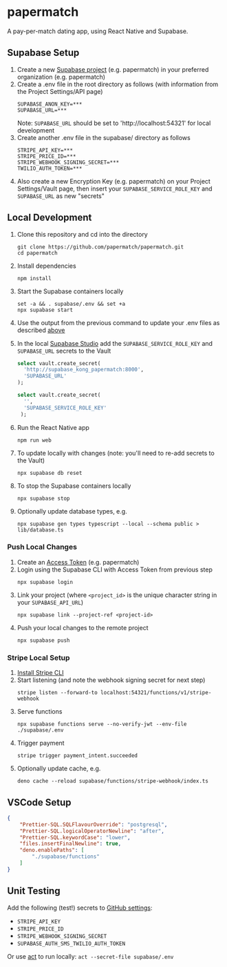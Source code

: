 # papermatch

A pay-per-match dating app, using React Native and Supabase.

## Supabase Setup

1. Create a new [Supabase project](https://supabase.com/dashboard/projects) (e.g. papermatch) in your preferred organization (e.g. papermatch)
2. Create a .env file in the root directory as follows (with information from the Project Settings/API page)
    ```
    SUPABASE_ANON_KEY=***
    SUPABASE_URL=***
    ```
    Note: `SUPABASE_URL` should be set to 'http://localhost:54321' for local development
3. Create another .env file in the supabase/ directory as follows
    ```
    STRIPE_API_KEY=***
    STRIPE_PRICE_ID=***
    STRIPE_WEBHOOK_SIGNING_SECRET=***
    TWILIO_AUTH_TOKEN=***
    ```
4. Also create a new Encryption Key (e.g. papermatch) on your Project Settings/Vault page, then insert your `SUPABASE_SERVICE_ROLE_KEY` and `SUPABASE_URL` as new "secrets"

## Local Development

1. Clone this repository and cd into the directory
    ```
    git clone https://github.com/papermatch/papermatch.git
    cd papermatch
    ```
2. Install dependencies
    ```
    npm install
    ```
3. Start the Supabase containers locally
    ```
    set -a && . supabase/.env && set +a
    npx supabase start
    ```
4. Use the output from the previous command to update your .env files as described [above](#supabase-setup)
5. In the local [Supabase Studio](http://localhost:54323/project/default/sql/1) add the `SUPABASE_SERVICE_ROLE_KEY` and `SUPABASE_URL` secrets to the Vault

    ```sql
    select vault.create_secret(
      'http://supabase_kong_papermatch:8000',
      'SUPABASE_URL'
    );

    select vault.create_secret(
      '',
      'SUPABASE_SERVICE_ROLE_KEY'
     );
    ```

6. Run the React Native app
    ```
    npm run web
    ```
7. To update locally with changes (note: you'll need to re-add secrets to the Vault)
    ```
    npx supabase db reset
    ```
8. To stop the Supabase containers locally
    ```
    npx supabase stop
    ```
9. Optionally update database types, e.g.
    ```
    npx supabase gen types typescript --local --schema public > lib/database.ts
    ```

### Push Local Changes

1. Create an [Access Token](https://supabase.com/dashboard/account/tokens) (e.g. papermatch)
2. Login using the Supabase CLI with Access Token from previous step
    ```
    npx supabase login
    ```
3. Link your project (where `<project_id>` is the unique character string in your `SUPABASE_API_URL`)
    ```
    npx supabase link --project-ref <project-id>
    ```
4. Push your local changes to the remote project
    ```
    npx supabase push
    ```

### Stripe Local Setup

1. [Install Stripe CLI](https://stripe.com/docs/stripe-cli#install)
2. Start listening (and note the webhook signing secret for next step)
    ```
    stripe listen --forward-to localhost:54321/functions/v1/stripe-webhook
    ```
3. Serve functions
    ```
    npx supabase functions serve --no-verify-jwt --env-file ./supabase/.env
    ```
4. Trigger payment
    ```
    stripe trigger payment_intent.succeeded
    ```
5. Optionally update cache, e.g.
    ```
    deno cache --reload supabase/functions/stripe-webhook/index.ts
    ```

## VSCode Setup

```json
{
    "Prettier-SQL.SQLFlavourOverride": "postgresql",
    "Prettier-SQL.logicalOperatorNewline": "after",
    "Prettier-SQL.keywordCase": "lower",
    "files.insertFinalNewline": true,
    "deno.enablePaths": [
        "./supabase/functions"
    ]
}
```

## Unit Testing

Add the following (test!) secrets to [GitHub settings](/settings/secrets/actions):

- `STRIPE_API_KEY`
- `STRIPE_PRICE_ID`
- `STRIPE_WEBHOOK_SIGNING_SECRET`
- `SUPABASE_AUTH_SMS_TWILIO_AUTH_TOKEN`

Or use [act](https://github.com/nektos/act) to run locally: `act --secret-file supabase/.env`
